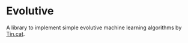 # Evolutive
A library to implement simple evolutive machine learning algorithms by [Tin.cat](https://tin.cat).